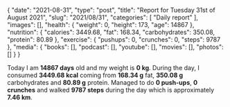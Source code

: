 {
    "date": "2021-08-31",
    "type": "post",
    "title": "Report for Tuesday 31st of August 2021",
    "slug": "2021\/08\/31",
    "categories": [
        "Daily report"
    ],
    "images": [],
    "health": {
        "weight": 0,
        "height": 173,
        "age": 14867
    },
    "nutrition": {
        "calories": 3449.68,
        "fat": 168.34,
        "carbohydrates": 350.08,
        "protein": 80.89
    },
    "exercise": {
        "pushups": 0,
        "crunches": 0,
        "steps": 9787
    },
    "media": {
        "books": [],
        "podcast": [],
        "youtube": [],
        "movies": [],
        "photos": []
    }
}

Today I am <strong>14867 days</strong> old and my weight is <strong>0 kg</strong>. During the day, I consumed <strong>3449.68 kcal</strong> coming from <strong>168.34 g</strong> fat, <strong>350.08 g</strong> carbohydrates and <strong>80.89 g</strong> protein. Managed to do <strong>0 push-ups</strong>, <strong>0 crunches</strong> and walked <strong>9787 steps</strong> during the day which is approximately <strong>7.46 km</strong>.